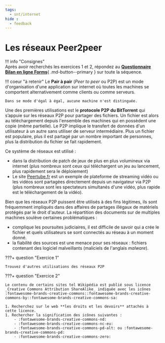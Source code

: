 ```yaml
---
tags:
  - snt/internet
hide :
  - feedback
---
```

# Les réseaux Peer2peer 

!!! info "Consignes"   
	Après avoir recherchés les exercices 1 et 2, répondez au [**Questionnaire Bilan en ligne Forms**](https://forms.office.com/e/TQpRCsGsjB){ .md-button--primary  } sur toute la séquence.


!!! coeur "à retenir"
	Le **Pair à pair** (_Peer to peer_ ou P2P) est un mode d'organisation d'une application sur internet où toutes les machines se comportent alternativement comme clients ou comme serveurs.
	
	Dans se mode d'égal à égal, aucune machine n'est distinguée. 
 

Une des premières utilisations est le **protocole P2P du BitTorrent** qui s’appuie sur les réseaux P2P pour partager des fichiers. Un fichier est alors au téléchargement depuis l'ensemble des machines qui en possèdent une copie (même partielle). Le P2P implique le transfert de données d'un utilisateur à un autre sans utiliser de serveur intermédiaire. Plus un fichier est populaire, plus il est partagé par un nombre important de personnes, plus la distribution du fichier se fait rapidement. 

Ce système de réseaux est utilisé :

- dans la distribution de patch de jeux de plus en plus volumineux via internet (plus nombreux sont ceux qui téléchargent un jeu au lancement, plus rapidement sera le déploiement)
- Le site [Peertube.fr](https://peertube.fr/) est un exemple de plateforme de streaming vidéo ou les vidéos sont partagées directement depuis un navigateur via P2P (plus nombreux sont les spectateurs simultanés d'une vidéo, plus rapide est le téléchargement de la vidéo).

Bien que les réseaux P2P puissent être utilisés à des fins légitimes, ils sont fréquemment impliqués dans des affaires de partages illégaux de matériels protégés par le droit d'auteur. La répartition des documents sur de multiples machines soulève certaines problématiques :
 
- complique les poursuites judiciaires, il est difficile de savoir qui a crée le fichier et quels utilisateurs se sont connectés au réseau à un moment donné.
- la fiabilité des sources est une menace pour ses réseaux : fichiers contenant des logiciel malveillants (maliciels de l'anglais _malware_). 


???+ question "Exercice 1"  
 
	Trouvez d'autres utilisations des réseaux P2P


???+ question "Exercice 2"  
	
	Le contenu de certains sites tel Wikipédia est publié sous licence _Creative Commons Attribution ShareAlike_ indiquée avec les icônes :fontawesome-brands-creative-commons::fontawesome-brands-creative-commons-by::fontawesome-brands-creative-commons-sa:
 	
	1. Recherchez sur le web **les droits et les devoirs** attachés à cette licence.
	1. Rechercher la signification des icônes suivantes :
		- :fontawesome-brands-creative-commons-nd:
		- :fontawesome-brands-creative-commons-nc-eu:
		- :fontawesome-brands-creative-commons-pd-alt: ou :fontawesome-brands-creative-commons-pd:
		- :fontawesome-brands-creative-commons-zero:
		 